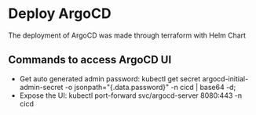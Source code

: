 # Deploy ArgoCD
The deployment of ArgoCD was made through terraform with Helm Chart
## Commands to access ArgoCD UI
* Get auto generated admin password: kubectl get secret argocd-initial-admin-secret -o jsonpath="{.data.password}" -n cicd | base64 -d;
* Expose the UI: kubectl port-forward svc/argocd-server 8080:443 -n cicd